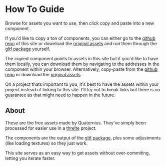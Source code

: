 # How To Guide

Browse for assets you want to use, then click copy and paste into a new
component.

If you'd like to copy a ton of components, you can either go to the
[github repo](https://github.com/DefinitelyMaybe/FunBit) of this site or
download the [original assets](https://quaternius.com/index.html) and run them
through the
[gltf package](https://threlte.xyz/docs/reference/gltf/getting-started)
yourself.

The copied component points to assets in this site but if you'd like to have
them locally, you can download them by navigating to the addresses in the
component within your browser. Alternatively, copy-paste from the
[github repo](https://github.com/DefinitelyMaybe/FunBit) or download the
[original assets](https://quaternius.com/index.html).

On a project thats important to you, it's best to have the assets within your
project instead of linking to this site. I'll try not to break links but there
is no guarantee as that might need to happen in the future.

## About

These are the free assets made by Quaternius. They've simply been processed for easier use in a [threlte](https://threlte.xyz/) project.

The components are the output of the
[gltf package](https://threlte.xyz/docs/reference/gltf/getting-started), plus
some adjustments (like loading textures) so they just work.

This site serves as an easy way to get assets without over-commiting, letting
you iterate faster.
